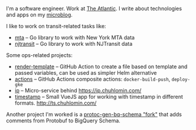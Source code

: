 I'm a software engineer. Work at [The Atlantic](https://github.com/theatlantic).
I write about technologies and apps on my [microblog](https://chuhlomin.com/blog/index.html).

I like to work on transit-related tasks like:
- [mta](https://github.com/errornil/mta) – Go library to work with New York MTA data
- [njtransit](https://github.com/errornil/njtransit) – Go library to work with NJTransit data

Some ops-related projects:
- [render-template](https://github.com/chuhlomin/render-template) – GitHub Action to create a file based on template and passed variables, can be used as simpler Helm alternative
- [actions](https://github.com/chuhlomin/actions) – GitHub Actions composite actions: `docker-build-push`, `deploy-gke`
- [ip](https://github.com/chuhlomin/ip) – Micro-service behind https://ip.chuhlomin.com/
- [timestamp](https://github.com/chuhlomin/timestamp) – Small VueJS app for working with timestamp in different formats. http://ts.chuhlomin.com/

Another project I'm worked is a [protoc-gen-bq-schema "fork"](https://github.com/chuhlomin/protoc-gen-bq-schema) that adds comments from Protobuf to BigQuery Schema.

